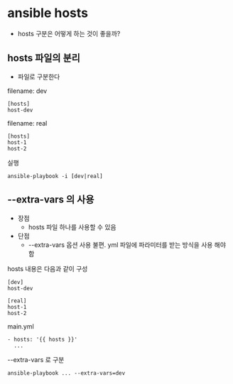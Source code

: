 # ansible hosts
* hosts 구분은 어떻게 하는 것이 좋을까?

## hosts 파일의 분리
* 파일로 구분한다

filename: dev
```
[hosts]
host-dev
```

filename: real
```
[hosts]
host-1
host-2
```

실행
```
ansible-playbook -i [dev|real]
```

## --extra-vars 의 사용
* 장점
  * hosts 파일 하나를 사용할 수 있음
* 단점
  * --extra-vars 옵션 사용 불편. yml 파일에 파라미터를 받는 방식을 사용 해야 함

hosts 내용은 다음과 같이 구성
```
[dev]
host-dev

[real]
host-1
host-2
```

main.yml
```
- hosts: '{{ hosts }}'
  ...
```

--extra-vars 로 구분
```
ansible-playbook ... --extra-vars=dev
```

